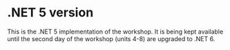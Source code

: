 # .NET 5 version

This is the .NET 5 implementation of the workshop. It is being kept available until the second day of the workshop (units 4-8) are upgraded to .NET 6.
